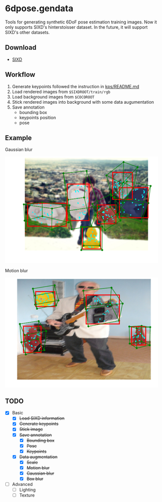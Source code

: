 # 6dpose.gendata

Tools for generating synthetic 6DoF pose estimation training images. Now it only supports SIXD's hinterstoisser dataset. In the future, it will support SIXD's other datasets.

## Download

- [SIXD](http://cmp.felk.cvut.cz/sixd/challenge_2017/)

## Workflow

1. Generate keypoints followed the instruction in [kps/README.md](kps/README.md)
2. Load rendered images from `$SIXDROOT/train/rgb`
3. Load background images from `$COCOROOT`
4. Stick rendered images into background with some data augumentation
5. Save annotation
    - bounding box
    - keypoints position
    - pose

## Example

Gaussian blur

![](assets/gaussian.png)

Motion blur

![](assets/motion.png)

## TODO

- [x] Basic
    - [x] ~~Load SIXD information~~
    - [x] ~~Generate keypoints~~
    - [x] ~~Stick image~~
    - [x] ~~Save annotation~~
        - [x] ~~Bounding box~~
        - [x] ~~Pose~~
        - [x] ~~Keypoints~~
    - [x] ~~Data augmentation~~
        - [x] ~~Scale~~
        - [x] ~~Motion blur~~
        - [x] ~~Gaussian blur~~
        - [x] ~~Box blur~~
- [ ] Advanced
    - [ ] Lighting
    - [ ] Texture
